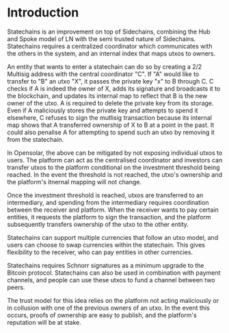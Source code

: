 # Introduction

Statechains is an improvement on top of Sidechains, combining the Hub and Spoke model of LN with the semi trusted nature of Sidechains. Statechains requires a centralized coordinator which communicates with the others in the system, and an internal index that maps utxos to owners.

An entity that wants to enter a statechain can do so by creating a 2/2 Multisig address with the central coordinator "C". If "A" would like to transfer to "B" an utxo "X", it passes the private key "x" to B through C. C checks if A is indeed the owner of X, adds its signature and broadcasts it to the blockchain, and updates its internal map to reflect that B is the new owner of the utxo. A is required to delete the private key from its storage. Even if A maliciously stores the private key and attempts to spend it elsewhere, C refuses to sign the mutlisig transaction because its internal map shows that A transferred ownership of X to B at a point in the past. It could also penalise A for attempting to spend such an utxo by removing it from the statechain.

In Opensolar, the above can be mitigated by not exposing individual utxos to users. The platform can act as the centralised coordinator and investors can transfer utxos to the platform conditional on the investment threshold being reached. In the event the threshold is not reached, the utxo's ownership and the platform's itnernal mapping will not change.

Once the investment threshold is reached, utxos are transferred to an intermediary, and spending from the intermediary requires coordination between the receiver and platform. When the receiver wants to pay certain entities, it requests the platform to sign the transaction, and the platform subsequently transfers ownership of the utxo to the other entity.

Statechains can support multiple currencies that follow an utxo model, and users can choose to swap currencies within the statechain. This gives flexibility to the receiver, who can pay entities in other currencies.

Statechains requires Schnorr signatures as a minimum upgrade to the Bitcoin protocol. Statechains can also be used in combination with payment channels, and people can use these utxos to fund a channel between two peers.

The trust model for this idea relies on the platform not acting maliciously or in collusion with one of the previous owners of an utxo. In the event this occurs, proofs of ownership are easy to publish, and the platform's reputation will be at stake.

